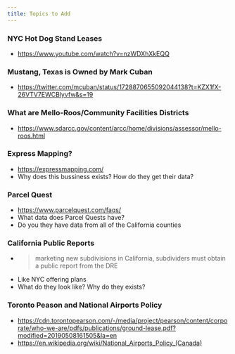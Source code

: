 ```yaml
---
title: Topics to Add
---
```


### NYC Hot Dog Stand Leases
- https://www.youtube.com/watch?v=nzWDXhXkEQQ

### Mustang, Texas is Owned by Mark Cuban
- https://twitter.com/mcuban/status/1728870655092044138?t=KZX1fX-26VTV7EWCBlyvfw&s=19

### What are Mello-Roos/Community Facilities Districts
- https://www.sdarcc.gov/content/arcc/home/divisions/assessor/mello-roos.html

### Express Mapping?
- https://expressmapping.com/
- Why does this bussiness exists? How do they get their data?

### Parcel Quest 
- https://www.parcelquest.com/faqs/
- What data does Parcel Quests have?
- Do you they have data from all of the California counties

### California Public Reports
- > marketing new subdivisions in California, subdividers must obtain a public report from the DRE
- Like NYC offering plans
- What do they look like? Why do they exists?

### Toronto Peason and National Airports Policy
- https://cdn.torontopearson.com/-/media/project/pearson/content/corporate/who-we-are/pdfs/publications/ground-lease.pdf?modified=20190508161505&la=en
- https://en.wikipedia.org/wiki/National_Airports_Policy_(Canada)
